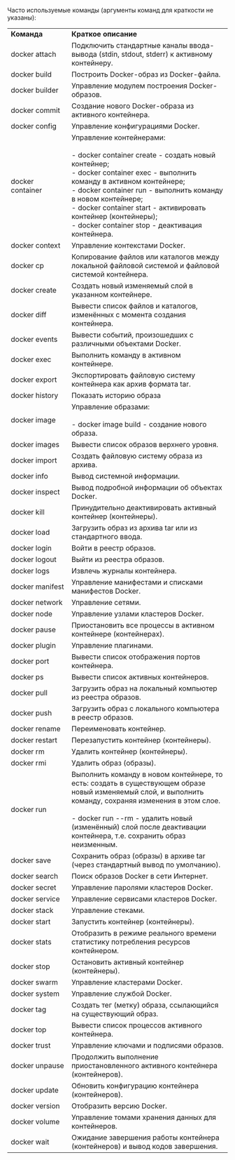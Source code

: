 Часто используемые команды (аргументы команд для краткости не указаны):

|                  |                                                                                                                                                                                                                                                                                                                                                        |
| ---------------- | ------------------------------------------------------------------------------------------------------------------------------------------------------------------------------------------------------------------------------------------------------------------------------------------------------------------------------------------------------ |
| **Команда**      | **Краткое описание**                                                                                                                                                                                                                                                                                                                                   |
| docker attach    | Подключить стандартные каналы ввода-вывода (stdin, stdout, stderr) к активному контейнеру.                                                                                                                                                                                                                                                             |
| docker build     | Построить Docker-образ из Docker-файла.                                                                                                                                                                                                                                                                                                                |
| docker builder   | Управление модулем построения Docker-образов.                                                                                                                                                                                                                                                                                                          |
| docker commit    | Создание нового Docker-образа из активного контейнера.                                                                                                                                                                                                                                                                                                 |
| docker config    | Управление конфигурациями Docker.                                                                                                                                                                                                                                                                                                                      |
| docker container | Управление контейнерами:  <br><br>- docker container create - создать новый контейнер;<br>- docker container exec - выполнить команду в активном контейнере;<br>- docker container run - выполнить команду в новом контейнере;<br>- docker container start - активировать контейнер (контейнеры);<br>- docker container stop - деактивация контейнера. |
| docker context   | Управление контекстами Docker.                                                                                                                                                                                                                                                                                                                         |
| docker cp        | Копирование файлов или каталогов между локальной файловой системой и файловой системой контейнера.                                                                                                                                                                                                                                                     |
| docker create    | Создать новый изменяемый слой в указанном контейнере.                                                                                                                                                                                                                                                                                                  |
| docker diff      | Вывести список файлов и каталогов, изменённых с момента создания контейнера.                                                                                                                                                                                                                                                                           |
| docker events    | Вывести событий, произошедших с различными объектами Docker.                                                                                                                                                                                                                                                                                           |
| docker exec      | Выполнить команду в активном контейнере.                                                                                                                                                                                                                                                                                                               |
| docker export    | Экспортировать файловую систему контейнера как архив формата tar.                                                                                                                                                                                                                                                                                      |
| docker history   | Показать историю образа                                                                                                                                                                                                                                                                                                                                |
| docker image     | Управление образами:  <br><br>- docker image build - создание нового образа.                                                                                                                                                                                                                                                                           |
| docker images    | Вывести список образов верхнего уровня.                                                                                                                                                                                                                                                                                                                |
| docker import    | Cоздать файловую систему образа из архива.                                                                                                                                                                                                                                                                                                             |
| docker info      | Вывод системной информации.                                                                                                                                                                                                                                                                                                                            |
| docker inspect   | Вывод подробной информации об объектах Docker.                                                                                                                                                                                                                                                                                                         |
| docker kill      | Принудительно деактивировать активный контейнер (контейнеры).                                                                                                                                                                                                                                                                                          |
| docker load      | Загрузить образ из архива tar или из стандартного ввода.                                                                                                                                                                                                                                                                                               |
| docker login     | Войти в реестр образов.                                                                                                                                                                                                                                                                                                                                |
| docker logout    | Выйти из реестра образов.                                                                                                                                                                                                                                                                                                                              |
| docker logs      | Извлечь журналы контейнера.                                                                                                                                                                                                                                                                                                                            |
| docker manifest  | Управление манифестами и списками манифестов Docker.                                                                                                                                                                                                                                                                                                   |
| docker network   | Управление сетями.                                                                                                                                                                                                                                                                                                                                     |
| docker node      | Управление узлами кластеров Docker.                                                                                                                                                                                                                                                                                                                    |
| docker pause     | Приостановить все процессы в активном контейнере (контейнерах).                                                                                                                                                                                                                                                                                        |
| docker plugin    | Управление плагинами.                                                                                                                                                                                                                                                                                                                                  |
| docker port      | Вывести список отображения портов контейнера.                                                                                                                                                                                                                                                                                                          |
| docker ps        | Вывести список активных контейнеров.                                                                                                                                                                                                                                                                                                                   |
| docker pull      | Загрузить образ на локальный компьютер из реестра образов.                                                                                                                                                                                                                                                                                             |
| docker push      | Загрузить образ с локального компьютера в реестр образов.                                                                                                                                                                                                                                                                                              |
| docker rename    | Переименовать контейнер.                                                                                                                                                                                                                                                                                                                               |
| docker restart   | Перезапустить контейнер (контейнеры).                                                                                                                                                                                                                                                                                                                  |
| docker rm        | Удалить контейнер (контейнеры).                                                                                                                                                                                                                                                                                                                        |
| docker rmi       | Удалить образ (образы).                                                                                                                                                                                                                                                                                                                                |
| docker run       | Выполнить команду в новом контейнере, то есть: создать в существующем образе новый изменяемый слой, и выполнить команду, сохраняя изменения в этом слое.  <br><br>- docker run --rm - удалить новый (изменённый) слой после деактивации контейнера, т.е. сохранить образ неизменным.                                                                   |
| docker save      | Сохранить образ (образы) в архиве tar (через стандартный вывод по умолчанию).                                                                                                                                                                                                                                                                          |
| docker search    | Поиск образов Docker в сети Интернет.                                                                                                                                                                                                                                                                                                                  |
| docker secret    | Управление паролями кластеров Docker.                                                                                                                                                                                                                                                                                                                  |
| docker service   | Управление сервисами кластеров Docker.                                                                                                                                                                                                                                                                                                                 |
| docker stack     | Управление стеками.                                                                                                                                                                                                                                                                                                                                    |
| docker start     | Запустить контейнер (контейнеры).                                                                                                                                                                                                                                                                                                                      |
| docker stats     | Отобразить в режиме реального времени статистику потребления ресурсов контейнером.                                                                                                                                                                                                                                                                     |
| docker stop      | Остановить активный контейнер (контейнеры).                                                                                                                                                                                                                                                                                                            |
| docker swarm     | Управление кластерами Docker.                                                                                                                                                                                                                                                                                                                          |
| docker system    | Управление службой Docker.                                                                                                                                                                                                                                                                                                                             |
| docker tag       | Создать тег (метку) образа, ссылающийся на существующий образ.                                                                                                                                                                                                                                                                                         |
| docker top       | Вывести список процессов активного контейнера.                                                                                                                                                                                                                                                                                                         |
| docker trust     | Управление ключами и подписями образов.                                                                                                                                                                                                                                                                                                                |
| docker unpause   | Продолжить выполнение приостановленного активного контейнера (контейнеров).                                                                                                                                                                                                                                                                            |
| docker update    | Обновить конфигурацию контейнера (контейнеров).                                                                                                                                                                                                                                                                                                        |
| docker version   | Отобразить версию Docker.                                                                                                                                                                                                                                                                                                                              |
| docker volume    | Управление томами хранения данных для контейнеров.                                                                                                                                                                                                                                                                                                     |
| docker wait      | Ожидание завершения работы контейнера (контейнеров) и вывод кодов завершения.                                                                                                                                                                                                                                                                          |
